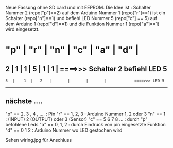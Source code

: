 Neue Fassung ohne SD card und mit EEPROM.
Die Idee ist : 
Schalter Nummer 2 (repo["p"]==2) auf dem Arduino Nummer 1 (repo["r"]==1) ist ein Schalter (repo["n"]==1) und befiehl LED Nummer 5 (repo["c"] == 5)  auf dem Arduino 1 (repo["d"]==1) und die Funktion Nummer 1 (repo["a"]==1) wird eingesetzt.

  "p"  |  "r"  |  "n"  |  "c"  |  "a"  |  "d"  |
================================================
   2   |   1   |   1   |   5   |   1   |   1   |           ====>>> Schalter 2 befiehl LED 5
------------------------------------------------
    5  |    1  |   2   |       |       |       |            ====>>> LED 5
------------------------------------------------
 nächste ....
------------------------------------------------

"p" == 2, 3 , 4 , ....  : Pin
"r" == 1, 2, 3 : Arduino Nummer 1, 2 oder 3
"n" == 1 :  (INPUT) 2 (OUTPUT) oder 3 (Sensor)
"c" == 5 6 7 8 ...  : durch "p" befohlene Leds
"a" == 0, 1, 2 : durch Eindruck von pin eingesetzte Funktion
"d" == 0 1 2 : Arduino Nummer wo LED gestochen wird

Sehen wiring.jpg für Anschluss